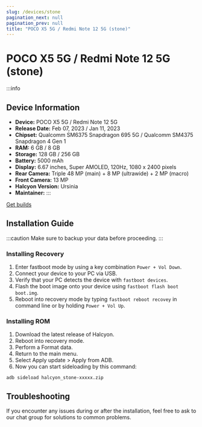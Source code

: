 ```yaml
---
slug: /devices/stone
pagination_next: null
pagination_prev: null
title: "POCO X5 5G / Redmi Note 12 5G (stone)"
---
```


# POCO X5 5G / Redmi Note 12 5G (stone)
:::info
## Device Information

- **Device:** POCO X5 5G / Redmi Note 12 5G
- **Release Date:** Feb 07, 2023 / Jan 11, 2023
- **Chipset:** 	Qualcomm SM6375 Snapdragon 695 5G / Qualcomm SM4375 Snapdragon 4 Gen 1
- **RAM:** 6 GB / 8 GB
- **Storage:** 128 GB / 256 GB
- **Battery:** 5000 mAh
- **Display:** 6.67 inches, Super AMOLED, 120Hz, 1080 x 2400 pixels
- **Rear Camera:** Triple 48 MP (main) + 8 MP (ultrawide) + 2 MP (macro)
- **Front Camera:** 13 MP
- **Halcyon Version:** Ursinia
- **Maintainer:**
:::

<a href="https://www.pling.com/p/2058150/" class="button button--primary">Get builds</a>

## Installation Guide
:::caution
Make sure to backup your data before proceeding.
:::

### Installing Recovery
1. Enter fastboot mode by using a key combination `Power + Vol Down`.
2. Connect your device to your PC via USB.
4. Verify that your PC detects the device with `fastboot devices`.
5. Flash the boot image onto your device using `fastboot flash boot boot.img`.
8. Reboot into recovery mode by typing `fastboot reboot recovey` in command line or by holding `Power + Vol Up`.

### Installing ROM
1. Download the latest release of Halcyon.
2. Reboot into recovery mode.
3. Perform a Format data.
4. Return to the main menu.
5. Select Apply update > Apply from ADB.
6. Now you can start sideloading by this command:
```
adb sideload halcyon_stone-xxxxx.zip
```

## Troubleshooting

If you encounter any issues during or after the installation, feel free to ask to our chat group for solutions to common problems.
